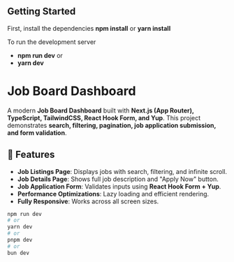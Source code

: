 
## Getting Started

First, install the dependencies
**npm install** 
or 
**yarn install** 

To run the development server
 - **npm run dev** 
or 
 - **yarn dev**

# Job Board Dashboard

A modern **Job Board Dashboard** built with **Next.js (App Router), TypeScript, TailwindCSS, React Hook Form, and Yup**. This project demonstrates **search, filtering, pagination, job application submission, and form validation**.

## 🚀 Features
- **Job Listings Page**: Displays jobs with search, filtering, and infinite scroll.
- **Job Details Page**: Shows full job description and "Apply Now" button.
- **Job Application Form**: Validates inputs using **React Hook Form + Yup**.
- **Performance Optimizations**: Lazy loading and efficient rendering.
- **Fully Responsive**: Works across all screen sizes.

```bash
npm run dev
# or
yarn dev
# or
pnpm dev
# or
bun dev
```

